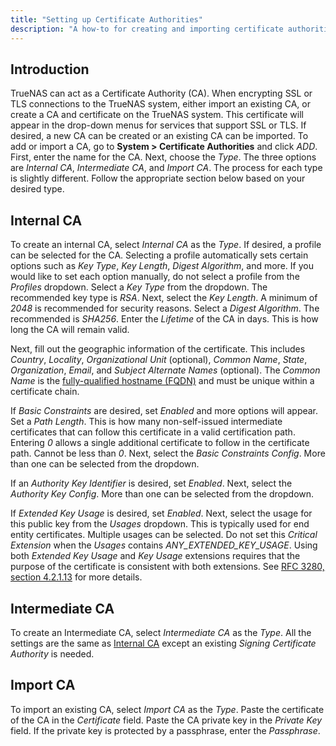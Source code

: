 ```yaml
---
title: "Setting up Certificate Authorities"
description: "A how-to for creating and importing certificate authorities (CAs) in TrueNAS."
---
```


## Introduction

TrueNAS can act as a Certificate Authority (CA). When encrypting SSL or TLS
connections to the TrueNAS system, either import an existing CA, or
create a CA and certificate on the TrueNAS system. This certificate will appear
in the drop-down menus for services that support SSL or TLS. If desired, a new
CA can be created or an existing CA can be imported. To
add or import a CA, go to **System > Certificate Authorities** and click *ADD*. First,
enter the name for the CA. Next, choose the *Type*. The three options are
*Internal CA*, *Intermediate CA*, and *Import CA*. The process for
each type is slightly different. Follow the appropriate section below
based on your desired type.

## Internal CA

To create an internal CA, select *Internal CA* as the *Type*. If desired, a
profile can be selected for the CA. Selecting a profile
automatically sets certain options such as *Key Type*, *Key Length*, *Digest
Algorithm*, and more. If you would like to set each option manually, do not
select a profile from the *Profiles* dropdown. Select a *Key Type* from the
dropdown. The recommended key type is *RSA*. Next, select the *Key Length*. A
minimum of *2048* is recommended for security reasons. Select a *Digest
Algorithm*. The recommended is *SHA256*. Enter the *Lifetime* of the CA
in days. This is how long the CA will remain valid.

Next, fill out the geographic information of the certificate. This includes 
*Country*, *Locality*, *Organizational Unit* (optional), *Common Name*, *State*,
*Organization*, *Email*, and *Subject Alternate Names* (optional). The *Common
Name* is the [fully-qualified hostname (FQDN)](https://kb.iu.edu/d/aiuv) and
must be unique within a certificate chain.

If *Basic Constraints* are desired, set *Enabled* and more options will appear.
Set a *Path Length*. This is how many non-self-issued intermediate certificates
that can follow this certificate in a valid certification path. Entering *0*
allows a single additional certificate to follow in the certificate path.
Cannot be less than *0*. Next, select the *Basic Constraints Config*. More than
one can be selected from the dropdown.

If an *Authority Key Identifier* is desired, set *Enabled*. Next, select the
*Authority Key Config*. More than one can be selected from the dropdown.

If *Extended Key Usage* is desired, set *Enabled*. Next, select the usage for
this public key from the *Usages* dropdown. This is typically used for end
entity certificates. Multiple usages can be selected. Do not set this
*Critical Extension* when the *Usages* contains *ANY_EXTENDED_KEY_USAGE*.
Using both *Extended Key Usage* and *Key Usage* extensions requires that the
purpose of the certificate is consistent with both extensions. See
[RFC 3280, section 4.2.1.13](https://www.ietf.org/rfc/rfc3280.txt) for more
details.

## Intermediate CA

To create an Intermediate CA, select *Intermediate CA* as the *Type*. All the
settings are the same as [Internal CA](#internal-ca) except an existing
*Signing Certificate Authority* is needed.

## Import CA

To import an existing CA, select *Import CA* as the *Type*. Paste the
certificate of the CA in the *Certificate* field. Paste the CA
private key in the *Private Key* field. If the private key is protected by a
passphrase, enter the *Passphrase*.